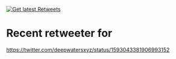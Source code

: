 [![Get latest Retweets](https://github.com/deepwatersxyz/recent-retweeter/actions/workflows/run-twitter.yml/badge.svg?branch=main)](https://github.com/deepwatersxyz/recent-retweeter/actions/workflows/run-twitter.yml)

# Recent retweeter for 


https://twitter.com/deepwatersxyz/status/1593043381906993152
